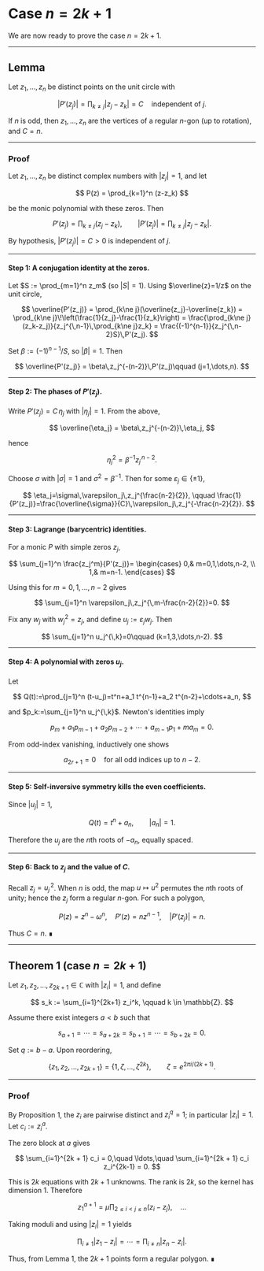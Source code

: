# Case $n = 2k + 1$

We are now ready to prove the case $n = 2k + 1$.

---

## Lemma

Let $z_1, \dots, z_n$ be distinct points on the unit circle with  

$$
|P'(z_j)| = \prod_{k \neq j} |z_j - z_k| = C \quad \text{independent of } j.
$$

If $n$ is odd, then $z_1, \dots, z_n$ are the vertices of a regular $n$-gon (up to rotation), and $C = n$.

---

### Proof

Let $z_1,\dots,z_n$ be distinct complex numbers with $|z_j|=1$, and let  

$$
P(z) = \prod_{k=1}^n (z-z_k)
$$

be the monic polynomial with these zeros. Then  

$$
P'(z_j) = \prod_{k\ne j}(z_j-z_k),\qquad |P'(z_j)| = \prod_{k\ne j}|z_j-z_k|.
$$

By hypothesis, $|P'(z_j)|=C>0$ is independent of $j$.

---

#### Step 1: A conjugation identity at the zeros.

Let $S := \prod_{m=1}^n z_m$ (so $|S|=1$). Using $\overline{z}=1/z$ on the unit circle,

$$
\overline{P'(z_j)}
= \prod_{k\ne j}(\overline{z_j}-\overline{z_k})
= \prod_{k\ne j}\!\left(\frac{1}{z_j}-\frac{1}{z_k}\right)
= \frac{\prod_{k\ne j}(z_k-z_j)}{z_j^{\,n-1}\,\prod_{k\ne j}z_k}
= \frac{(-1)^{n-1}}{z_j^{\,n-2}S}\,P'(z_j).
$$

Set $\beta := (-1)^{n-1}/S$, so $|\beta|=1$. Then

$$
\overline{P'(z_j)} = \beta\,z_j^{-(n-2)}\,P'(z_j)\qquad (j=1,\dots,n).
$$

---

#### Step 2: The phases of $P'(z_j)$.

Write $P'(z_j)=C\,\eta_j$ with $|\eta_j|=1$. From the above,

$$
\overline{\eta_j}
= \beta\,z_j^{-(n-2)}\,\eta_j,
$$

hence  

$$
\eta_j^2=\beta^{-1}z_j^{\,n-2}.
$$

Choose $\sigma$ with $|\sigma|=1$ and $\sigma^2=\beta^{-1}$. Then for some $\varepsilon_j\in\{\pm1\}$,

$$
\eta_j=\sigma\,\varepsilon_j\,z_j^{\frac{n-2}{2}}, \qquad
\frac{1}{P'(z_j)}=\frac{\overline{\sigma}}{C}\,\varepsilon_j\,z_j^{-\frac{n-2}{2}}.
$$

---

#### Step 3: Lagrange (barycentric) identities.

For a monic $P$ with simple zeros $z_j$,

$$
\sum_{j=1}^n \frac{z_j^m}{P'(z_j)}=
\begin{cases}
0,& m=0,1,\dots,n-2, \\
1,& m=n-1.
\end{cases}
$$

Using this for $m=0,1,\dots,n-2$ gives

$$
\sum_{j=1}^n \varepsilon_j\,z_j^{\,m-\frac{n-2}{2}}=0.
$$

Fix any $w_j$ with $w_j^2=z_j$, and define $u_j:=\varepsilon_j w_j$. Then  

$$
\sum_{j=1}^n u_j^{\,k}=0\qquad (k=1,3,\dots,n-2).
$$

---

#### Step 4: A polynomial with zeros $u_j$.

Let

$$
Q(t):=\prod_{j=1}^n (t-u_j)=t^n+a_1 t^{n-1}+a_2 t^{n-2}+\cdots+a_n,
$$

and $p_k:=\sum_{j=1}^n u_j^{\,k}$. Newton's identities imply

$$
p_m+a_1 p_{m-1}+a_2 p_{m-2}+\cdots+a_{m-1}p_1+m a_m=0.
$$

From odd-index vanishing, inductively one shows

$$
a_{2r+1}=0 \quad\text{for all odd indices up to $n-2$}.
$$

---

#### Step 5: Self-inversive symmetry kills the even coefficients.

Since $|u_j|=1$,

$$
Q(t)=t^n+a_n, \qquad |a_n|=1.
$$

Therefore the $u_j$ are the $n$th roots of $-a_n$, equally spaced.

---

#### Step 6: Back to $z_j$ and the value of $C$.

Recall $z_j=u_j^{\,2}$. When $n$ is odd, the map $u\mapsto u^2$ permutes the $n$th roots of unity; hence the $z_j$ form a regular $n$-gon. For such a polygon,  

$$
P(z)=z^n-\omega^n,\quad P'(z)=n z^{n-1},\quad |P'(z_j)|=n.
$$

Thus $C=n$. ∎

---

## Theorem 1 (case $n = 2k + 1$)

Let $z_1, z_2,\ldots,  z_{2k + 1} \in \mathbb{C}$ with $|z_i| = 1$, and define  

$$
s_k := \sum_{i=1}^{2k+1} z_i^k, \qquad k \in \mathbb{Z}.
$$

Assume there exist integers $a < b$ such that

$$
s_{a+1} = \cdots = s_{a+2k} = s_{b+1} = \cdots =s_{b+2k} = 0.
$$

Set $q := b-a$. Upon reordering,

$$
\{z_1, z_2, \ldots , z_{2k+1}\} = \{1, \zeta, \ldots, \zeta^{2k}\}, \qquad
\zeta = e^{2\pi i/{(2k + 1)}}.
$$

---

### Proof

By Proposition 1, the $z_i$ are pairwise distinct and $z_i^q = 1$; in particular $|z_i| = 1$. Let $c_i := z_i^a$.  

The zero block at $a$ gives

$$
\sum_{i=1}^{2k + 1} c_i = 0,\quad \ldots,\quad \sum_{i=1}^{2k + 1} c_i z_i^{2k-1} = 0.
$$

This is $2k$ equations with $2k+1$ unknowns. The rank is $2k$, so the kernel has dimension 1. Therefore

$$
z_1^{a+1} = \mu\prod_{2 \leq i < j \leq n}(z_i - z_j), \quad \ldots
$$

Taking moduli and using $|z_i|=1$ yields

$$
\prod_{i \neq 1}|z_1 - z_i| = \cdots = \prod_{i \neq n} |z_n - z_i|.
$$

Thus, from Lemma 1, the $2k+1$ points form a regular polygon. ∎
